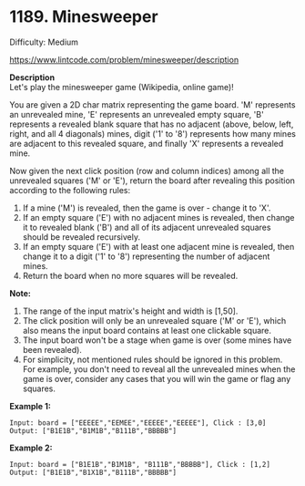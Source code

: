# 1189. Minesweeper

Difficulty: Medium

https://www.lintcode.com/problem/minesweeper/description

**Description**  
Let's play the minesweeper game (Wikipedia, online game)!

You are given a 2D char matrix representing the game board. 'M' represents an unrevealed mine, 'E' represents an unrevealed empty square, 'B' represents a revealed blank square that has no adjacent (above, below, left, right, and all 4 diagonals) mines, digit ('1' to '8') represents how many mines are adjacent to this revealed square, and finally 'X' represents a revealed mine.

Now given the next click position (row and column indices) among all the unrevealed squares ('M' or 'E'), return the board after revealing this position according to the following rules:

1. If a mine ('M') is revealed, then the game is over - change it to 'X'.
2. If an empty square ('E') with no adjacent mines is revealed, then change it to revealed blank ('B') and all of its adjacent unrevealed squares should be revealed recursively.
3. If an empty square ('E') with at least one adjacent mine is revealed, then change it to a digit ('1' to '8') representing the number of adjacent mines.
4. Return the board when no more squares will be revealed.

**Note:**
1. The range of the input matrix's height and width is [1,50].
2. The click position will only be an unrevealed square ('M' or 'E'), which also means the input board contains at least one clickable square.
3. The input board won't be a stage when game is over (some mines have been revealed).
4. For simplicity, not mentioned rules should be ignored in this problem. For example, you don't need to reveal all the unrevealed mines when the game is over, consider any cases that you will win the game or flag any squares.

**Example 1:**
```
Input: board = ["EEEEE","EEMEE","EEEEE","EEEEE"], Click : [3,0]
Output: ["B1E1B","B1M1B","B111B","BBBBB"]
```

**Example 2:**
```
Input: board = ["B1E1B","B1M1B", "B111B","BBBBB"], Click : [1,2]
Output: ["B1E1B","B1X1B","B111B","BBBBB"]
```
